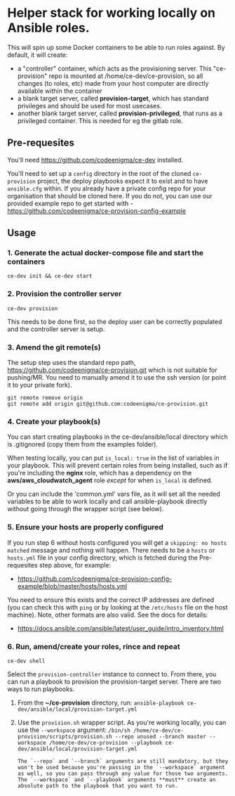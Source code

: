 # Helper stack for working locally on Ansible roles.

This will spin up some Docker containers to be able to run roles against.
By default, it will create:

- a "controller" container, which acts as the provisioning server. This "ce-provision" repo is mounted at /home/ce-dev/ce-provision, so all changes (to roles, etc) made from your host computer are directly available within the container
- a blank target server, called **provision-target**, which has standard privileges and should be used for most usecases.
- another blank target server, called **provision-privileged**, that runs as a privileged container. This is needed for eg the gitlab role.

## Pre-requesites

You'll need https://github.com/codeenigma/ce-dev installed.

You'll need to set up a `config` directory in the root of the cloned `ce-provision` project, the deploy playbooks expect it to exist and to have `ansible.cfg` within. If you already have a private config repo for your organisation that should be cloned here. If you do not, you can use our provided example repo to get started with - https://github.com/codeenigma/ce-provision-config-example

## Usage

### 1. Generate the actual docker-compose file and start the containers

`ce-dev init && ce-dev start`

### 2. Provision the controller server

`ce-dev provision`

This needs to be done first, so the deploy user can be correctly populated and the controller server is setup.

### 3. Amend the git remote(s)

The setup step uses the standard repo path, https://github.com/codeenigma/ce-provision.git which is not suitable for pushing/MR.
You need to manually amend it to use the ssh version (or point it to your private fork).

```
git remote remove origin
git remote add origin git@github.com:codeenigma/ce-provision.git
```

### 4. Create your playbook(s)

You can start creating playbooks in the ce-dev/ansible/local directory which is .gitignored (copy them from the examples folder).

When testing locally, you can put `is_local: true` in the list of variables in your playbook. This will prevent certain roles from being installed, such as if you're including the **nginx** role, which has a dependency on the **aws/aws_cloudwatch_agent** role _except_ for when `is_local` is defined.

Or you can include the 'common.yml' vars file, as it will set all the needed variables to be able to work locally and call ansible-playbook directly without going through the wrapper script (see below).

### 5. Ensure your hosts are properly configured

If you run step 6 without hosts configured you will get a `skipping: no hosts matched` message and nothing will happen. There needs to be a `hosts` or `hosts.yml` file in your config directory, which is fetched during the Pre-requesites step above, for example:

* https://github.com/codeenigma/ce-provision-config-example/blob/master/hosts/hosts.yml

You need to ensure this exists and the correct IP addresses are defined (you can check this with `ping` or by looking at the `/etc/hosts` file on the host machine). Note, other formats are also valid. See the docs for details:

* https://docs.ansible.com/ansible/latest/user_guide/intro_inventory.html

### 6. Run, amend/create your roles, rince and repeat

`ce-dev shell`

Select the `provision-controller` instance to connect to. From there, you can run a playbook to provision the provision-target server. There are two ways to run playbooks.

1.  From the **~/ce-provision** directory, run:
    `ansible-playbook ce-dev/ansible/local/provision-target.yml`

1.  Use the `provision.sh` wrapper script. As you're working locally, you can use the `--workspace` argument:
    `/bin/sh /home/ce-dev/ce-provision/scripts/provision.sh --repo unused --branch master --workspace /home/ce-dev/ce-provision --playbook ce-dev/ansible/local/provision-target.yml`

        The `--repo` and `--branch` arguments are still mandatory, but they won't be used because you're passing in the `--workspace` argument as well, so you can pass through any value for those two arguments. The `--workspace` and `--playbook` arguments **must** create an absolute path to the playbook that you want to run.

